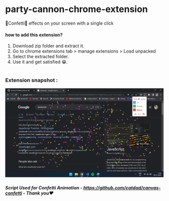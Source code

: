 # party-cannon-chrome-extension

🎉Confetti🎉 effects on your screen with a single click

#### how to add this extension?

1. Download zip folder and extract it.
2. Go to chrome extensions tab > manage extensions > Load unpacked
3. Select the extracted folder.
4. Use it and get satisfied 😁.
   <br/>
   <br/>

### Extension snapshot :

![Demo](./images/demosnapshot.png)

##### Script Used for Confetti Animation - https://github.com/catdad/canvas-confetti - Thank you❤️
